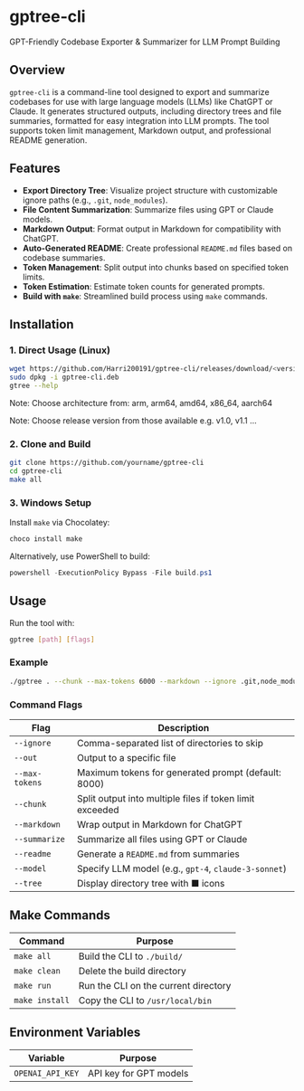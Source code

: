 # gptree-cli

GPT-Friendly Codebase Exporter & Summarizer for LLM Prompt Building

## Overview

`gptree-cli` is a command-line tool designed to export and summarize codebases for use with large language models (LLMs) like ChatGPT or Claude. It generates structured outputs, including directory trees and file summaries, formatted for easy integration into LLM prompts. The tool supports token limit management, Markdown output, and professional README generation.

## Features

- **Export Directory Tree**: Visualize project structure with customizable ignore paths (e.g., `.git`, `node_modules`).
- **File Content Summarization**: Summarize files using GPT or Claude models.
- **Markdown Output**: Format output in Markdown for compatibility with ChatGPT.
- **Auto-Generated README**: Create professional `README.md` files based on codebase summaries.
- **Token Management**: Split output into chunks based on specified token limits.
- **Token Estimation**: Estimate token counts for generated prompts.
- **Build with `make`**: Streamlined build process using `make` commands.

## Installation

### 1. Direct Usage (Linux)
```bash
wget https://github.com/Harri200191/gptree-cli/releases/download/<version>/gptree_<architecture>.deb
sudo dpkg -i gptree-cli.deb
gtree --help
```
Note: Choose architecture from: arm, arm64, amd64, x86_64, aarch64

Note: Choose release version from those available e.g. v1.0, v1.1 ...

### 2. Clone and Build
```bash
git clone https://github.com/yourname/gptree-cli
cd gptree-cli
make all
```

### 3. Windows Setup
Install `make` via Chocolatey:
```powershell
choco install make
```
Alternatively, use PowerShell to build:
```powershell
powershell -ExecutionPolicy Bypass -File build.ps1
```

## Usage

Run the tool with:
```bash
gptree [path] [flags]
```

### Example
```bash
./gptree . --chunk --max-tokens 6000 --markdown --ignore .git,node_modules
```

### Command Flags
| Flag | Description |
|------|-------------|
| `--ignore` | Comma-separated list of directories to skip |
| `--out` | Output to a specific file |
| `--max-tokens` | Maximum tokens for generated prompt (default: 8000) |
| `--chunk` | Split output into multiple files if token limit exceeded |
| `--markdown` | Wrap output in Markdown for ChatGPT |
| `--summarize` | Summarize all files using GPT or Claude |
| `--readme` | Generate a `README.md` from summaries |
| `--model` | Specify LLM model (e.g., `gpt-4`, `claude-3-sonnet`) |
| `--tree` | Display directory tree with ■ icons |

## Make Commands
| Command | Purpose |
|---------|---------|
| `make all` | Build the CLI to `./build/` |
| `make clean` | Delete the build directory |
| `make run` | Run the CLI on the current directory |
| `make install` | Copy the CLI to `/usr/local/bin` |

## Environment Variables
| Variable | Purpose |
|----------|---------|
| `OPENAI_API_KEY` | API key for GPT models | 